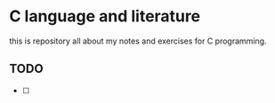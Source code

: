 # C language and literature

this is repository all about my notes and exercises for C programming.

## TODO

- [ ]
